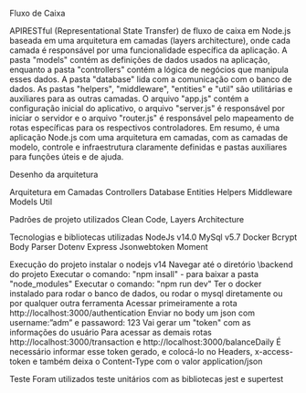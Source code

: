 
Fluxo de Caixa 

APIRESTful (Representational State Transfer) de fluxo de caixa em Node.js baseada em uma arquitetura em camadas (layers architecture), onde cada camada é responsável por uma funcionalidade específica da aplicação. 
A pasta "models" contém as definições de dados usados na aplicação, enquanto a pasta "controllers" contém a lógica de negócios que manipula esses dados. A pasta "database" lida com a comunicação com o banco de dados. 
As pastas "helpers", "middleware", "entities" e "util" são utilitárias e auxiliares para as outras camadas. O arquivo "app.js" contém a configuração inicial do aplicativo, o arquivo "server.js" é responsável por iniciar o servidor e o arquivo "router.js" é responsável pelo mapeamento de rotas específicas para os respectivos controladores. 
Em resumo, é uma aplicação Node.js com uma arquitetura em camadas, com as camadas de modelo, controle e infraestrutura claramente definidas e pastas auxiliares para funções úteis e de ajuda. 


Desenho da arquitetura 

Arquitetura em Camadas 
Controllers 
Database 
Entities 
Helpers 
Middleware  
Models 
Util 
 
Padrões de projeto utilizados 
Clean Code, Layers Architecture 

Tecnologias e bibliotecas utilizadas
NodeJs v14.0
MySql v5.7
Docker
Bcrypt
Body Parser
Dotenv
Express
Jsonwebtoken
Moment

Execução do projeto
instalar o nodejs v14
Navegar até o diretório \backend do projeto
Executar o comando: "npm insall" - para baixar a pasta "node_modules"
Executar o comando: "npm run dev"
Ter o docker instalado para rodar o banco de dados, ou rodar o mysql diretamente ou por qualquer outra ferramenta
Acessar primeiramente a rota http://localhost:3000/authentication 
Enviar no body um json com username:”adm” e passaword: 123
Vai gerar um "token" com as informações do usuário
Para acessar as demais rotas http://localhost:3000/transaction e http://localhost:3000/balanceDaily 
É necessário informar esse token gerado, e colocá-lo no Headers, x-access-token e também deixa o Content-Type com o valor application/json

Teste
Foram utilizados teste unitários com as bibliotecas jest e supertest

     

       


